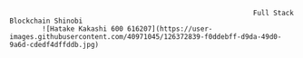                                                                 Full Stack Blockchain Shinobi 
            ![Hatake Kakashi 600 616207](https://user-images.githubusercontent.com/40971045/126372839-f0ddebff-d9da-49d0-9a6d-cdedf4dffddb.jpg)

